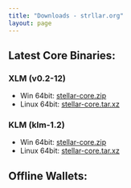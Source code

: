 ```yaml
---
title: "Downloads - strllar.org"
layout: page
---
```


## Latest Core Binaries:

### XLM  (v0.2-12)

* Win 64bit: [stellar-core.zip]()
* Linux 64bit: [stellar-core.tar.xz]()

### KLM  (klm-1.2)
* Win 64bit: [stellar-core.zip]()
* Linux 64bit: [stellar-core.tar.xz]()


## Offline Wallets:
